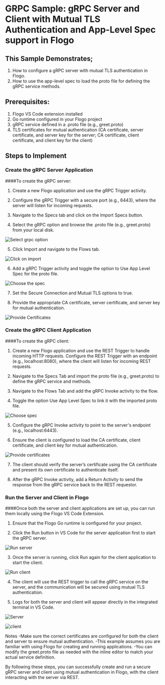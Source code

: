 # GRPC Sample: gRPC Server and Client with Mutual TLS Authentication and App-Level Spec support in Flogo

## This Sample Demonstrates;
1. How to configure a gRPC server with mutual TLS authentication in Flogo.
2. How to use the app-level spec to load the proto file for defining the gRPC service methods.

## Prerequisites:

1. Flogo VS Code extension installed
2. Go runtime configured in your Flogo project
3. gRPC service defined in a .proto file (e.g., greet.proto)
4. TLS certificates for mutual authentication (CA certificate, server certificate, and server key for the server; CA certificate, client certificate, and client key for the client)


## Steps to Implement

### Create the gRPC Server Application

####To create the gRPC server:
 
1. Create a new Flogo application and use the gRPC Trigger activity.
  
2. Configure the gRPC Trigger with a secure port (e.g., 6443), where the server will listen for incoming requests.

3. Navigate to the Specs tab and click on the Import Specs button.

4. Select the gRPC option and browse the .proto file (e.g., greet.proto) from your local disk.

![Select grpc option](../../../import-screenshots/grpc/1.png)

5. Click Import and navigate to the Flows tab.

![Click on import](../../../import-screenshots/grpc/2.png)

6. Add a gRPC Trigger activity and toggle the option to Use App Level Spec for the proto file.

![Choose the spec](../../../import-screenshots/grpc/3.png)

7. Set the Secure Connection and Mutual TLS options to true.

8. Provide the appropriate CA certificate, server certificate, and server key for mutual authentication.

![Provide Certificates](../../../import-screenshots/grpc/4.png)

### Create the gRPC Client Application

####To create the gRPC client:

1. Create a new Flogo application and use the REST Trigger to handle incoming HTTP requests. Configure the REST Trigger with an endpoint (e.g., localhost:8080), where the client will listen for incoming REST requests.

2. Navigate to the Specs Tab and import the proto file (e.g., greet.proto) to define the gRPC service and methods.

3. Navigate to the Flows Tab and add the gRPC Invoke activity to the flow. 

4. Toggle the option Use App Level Spec to link it with the imported proto file.

![Choose spec](../../../import-screenshots/grpc/5.png)

5. Configure the gRPC Invoke activity to point to the server's endpoint (e.g., localhost:6443). 

6. Ensure the client is configured to load the CA certificate, client certificate, and client key for mutual authentication. 

![Provide certificates](../../../import-screenshots/grpc/6.png)

7. The client should verify the server’s certificate using the CA certificate and present its own certificate to authenticate itself.

8. After the gRPC Invoke activity, add a Return Activity to send the response from the gRPC service back to the REST requestor.

### Run the Server and Client in Flogo

####Once both the server and client applications are set up, you can run them locally using the Flogo VS Code Extension.
  
1. Ensure that the Flogo Go runtime is configured for your project.

2. Click the Run button in VS Code for the server application first to start the gRPC server.

![Run server](../../../import-screenshots/grpc/7.png)

3. Once the server is running, click Run again for the client application to start the client.

![Run client](../../../import-screenshots/grpc/8.png)

4. The client will use the REST trigger to call the gRPC service on the server, and the communication will be secured using mutual TLS authentication.

5. Logs for both the server and client will appear directly in the integrated terminal in VS Code.

![Server](../../../import-screenshots/grpc/9.png)

![client](../../../import-screenshots/grpc/10.png)


Notes
-Make sure the correct certificates are configured for both the client and server to ensure mutual authentication.
-This example assumes you are familiar with using Flogo for creating and running applications.
-You can modify the greet.proto file as needed with the inline editor to match your actual service definition.


By following these steps, you can successfully create and run a secure gRPC server and client using mutual authentication in Flogo, with the client interacting with the server via REST.


